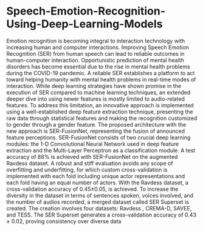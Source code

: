 # Speech-Emotion-Recognition-Using-Deep-Learning-Models

Emotion recognition is becoming integral to
interaction technology with increasing human and
computer interactions. Improving Speech Emotion
Recognition (SER) from human speech can lead to
reliable outcomes in human-computer interaction.
Opportunistic prediction of mental health disorders has
become essential due to the rise in mental health
problems during the COVID-19 pandemic. A reliable
SER establishes a platform to act toward helping
humanity with mental health problems in real-time
modes of interaction. While deep learning strategies
have shown promise in the execution of SER compared
to machine learning techniques, an extended deeper
dive into using newer features is mostly limited to
audio-related features. To address this limitation, an
innovative approach is implemented using a
well-established deep feature extraction technique,
presenting the raw data through statistical features and
making the recognition customized to gender through a
gender feature. The proposed architecture with the new
approach is SER-FusionNet, representing the fusion of
announced feature perceptions. SER-FusionNet consists
of two crucial deep learning modules: the 1-D
Convolutional Neural Network used in deep feature
extraction and the Multi-Layer Perceptron as a
classification module. A test accuracy of 88% is
achieved with SER-FusionNet on the augmented
Ravdess dataset. A robust and stiff evaluation avoids
any scope of overfitting and underfitting, for which
custom cross-validation is implemented with each fold
including unique actor representations and each fold
having an equal number of actors. With the Ravdess
dataset, a cross-validation accuracy of 0.45±0.05, is
achieved. To increase the diversity in the dataset in
terms of sentences spoken, voices involved, and the
number of audios recorded, a merged dataset called
SER Superset is created. The creation involves four
datasets: Ravdess , CREMA-D, SAVEE, and TESS. The
SER Superset generates a cross-validation accuracy of
0.43 ± 0.02, proving consistency over diverse data
